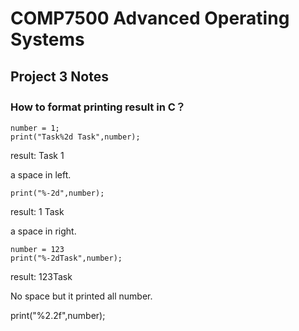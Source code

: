 # COMP7500 Advanced Operating Systems 
## Project 3 Notes



### How to format printing result in C？
```
number = 1;
print("Task%2d Task",number);
```

result:
Task 1

a space in left.
```
print("%-2d",number);
```

result:
1 Task

a space in right.

```
number = 123
print("%-2dTask",number);
```
result:
123Task

No space but it printed all number.

print("%2.2f",number);
